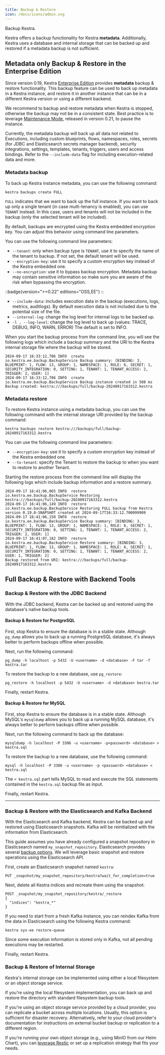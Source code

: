 ```yaml
---
title: Backup & Restore
icon: /docs/icons/admin.svg
---
```


Backup Kestra.

Kestra offers a backup functionality for Kestra __metadata__. Additionally, Kestra uses a database and internal storage that can be backed up and restored if a metadata backup is not sufficient.

## Metadata only Backup & Restore in the Enterprise Edition

Since version 0.19, Kestra [Enterprise Edition](/enterprise) provides __metadata__ backup & restore functionality.
This backup feature can be used to back up metadata in a Kestra instance, and restore it in another instance that can be in a different Kestra version or using a different backend.

We recommend to backup and restore metadata when Kestra is stopped, otherwise the backup may not be in a consistent state. Best practice is to leverage [Maintenance Mode](../06.enterprise/05.instance/maintenance-mode.md), released in version 0.21, to pause the instance.

Currently, the metadata backup will back up all data not related to Executions, including custom blueprints, flows, namespaces, roles, secrets (for JDBC and Elasticsearch secrets manager backend), security integrations, settings, templates, tenants, triggers, users and access bindings. Refer to the `--include-data` flag for including execution-related data and more.

### Metadata backup

To back up Kestra instance metadata, you can use the following command:

```shell
kestra backups create FULL
```

`FULL` indicates that we want to back up the full instance. If you want to back up only a single tenant (in case multi-tenancy is enabled), you can use `TENANT` instead. In this case, users and tenants will not be included in the backup (only the selected tenant will be included).

By default, backups are encrypted using the Kestra embedded encryption key. You can adjust this behavior using command line parameters.

You can use the following command line parameters:
- `--tenant`: only when backup type is `TENANT`, use it to specify the name of the tenant to backup. If not set, the default tenant will be used.
- `--encryption-key`: use it to specify a custom encryption key instead of the Kestra embedded one.
- `--no-encryption`: use it to bypass backup encryption. Metadata backup may contain sensitive information so make sure you are aware of the risk when bypassing the encryption.

::badge{version=">=0.22" editions="OSS,EE"}
::

- `--include-data`: includes execution data in the backup (executions, logs, metrics, auditlogs). By default execution data is not included due to the potential size of the file.
- `--internal-log`: change the log level for internal logs to be backed up.
- `-l , --log-level`: change the log level to back up (values: TRACE, DEBUG, INFO, WARN, ERROR) The default is set to INFO.

When you start the backup process from the command line, you will see the following logs which include a backup summary and the URI to the Kestra internal storage file where the backup will be stored.

```
2024-09-17 16:33:12,706 INFO  create       io.kestra.ee.backup.BackupService Backup summary: [BINDING: 3, BLUEPRINT: 1, FLOW: 13, GROUP: 1, NAMESPACE: 1, ROLE: 6, SECRET: 1, SECURITY_INTEGRATION: 0, SETTING: 1, TENANT: 1, TENANT_ACCESS: 2, TRIGGER: 2, USER: 1]
2024-09-17 16:33:12,706 INFO  create       io.kestra.ee.backup.BackupService Backup instance created in 508 ms
Backup created: kestra:///backups/full/backup-20240917163312.kestra
```

### Metadata restore

To restore Kestra instance using a metadata backup, you can use the following command with the internal storage URI provided by the backup command:

```shell
kestra backups restore kestra:///backups/full/backup-20240917163312.kestra
```

You can use the following command line parameters:
- `--encryption-key`: use it to specify a custom encryption key instead of the Kestra embedded one.
- `--to-tenant`: specify the Tenant to restore the backup to when you want to restore to another Tenant.

Starting the restore process from the command line will display the following logs which include backup information and a restore summary.

```
2024-09-17 16:41:06,065 INFO  restore      io.kestra.ee.backup.BackupService Restoring kestra:///backups/full/backup-20240917163312.kestra
2024-09-17 16:41:06,149 INFO  restore      io.kestra.ee.backup.BackupService Restoring FULL backup from Kestra version 0.19.0-SNAPSHOT created at 2024-09-17T16:33:12.700099909
2024-09-17 16:41:06,150 INFO  restore      io.kestra.ee.backup.BackupService Backup summary: [BINDING: 3, BLUEPRINT: 1, FLOW: 13, GROUP: 1, NAMESPACE: 1, ROLE: 6, SECRET: 1, SECURITY_INTEGRATION: 0, SETTING: 1, TENANT: 1, TENANT_ACCESS: 2, TRIGGER: 2, USER: 1]
2024-09-17 16:41:07,182 INFO  restore      io.kestra.ee.backup.BackupService Restore summary: [BINDING: 3, BLUEPRINT: 1, FLOW: 13, GROUP: 1, NAMESPACE: 1, ROLE: 6, SECRET: 1, SECURITY_INTEGRATION: 0, SETTING: 1, TENANT: 1, TENANT_ACCESS: 2, USER: 1, TRIGGER: 2]
Backup restored from URI: kestra:///backups/full/backup-20240917163312.kestra
```

## Full Backup & Restore with Backend Tools

### Backup & Restore with the JDBC Backend

With the JDBC backend, Kestra can be backed up and restored using the database's native backup tools.

#### Backup & Restore for PostgreSQL

First, stop Kestra to ensure the database is in a stable state. Although `pg_dump` allows you to back up a running PostgreSQL database, it's always better to perform backups offline when possible.

Next, run the following command:

```shell
pg_dump -h localhost -p 5432 -U <username> -d <database> -F tar -f kestra.tar
```

To restore the backup to a new database, use `pg_restore`:

```shell
pg_restore -h localhost -p 5432 -U <username> -d <database> kestra.tar
```

Finally, restart Kestra.

#### Backup & Restore for MySQL

First, stop Kestra to ensure the database is in a stable state. Although MySQL's `mysqldump` allows you to back up a running MySQL database, it's always better to perform backups offline when possible.

Next, run the following command to back up the database:

```shell
mysqldump -h localhost -P 3306 -u <username> -p<password> <database> > kestra.sql
```

To restore the backup to a new database, use the following command:

```shell
mysql -h localhost -P 3306 -u <username> -p <password> <database> < kestra.sql
```

The `< kestra.sql` part tells MySQL to read and execute the SQL statements contained in the `kestra.sql` backup file as input.

Finally, restart Kestra.

---

### Backup & Restore with the Elasticsearch and Kafka Backend

With the Elasticsearch and Kafka backend, Kestra can be backed up and restored using Elasticsearch snapshots. Kafka will be reinitialized with the information from Elasticsearch.

This guide assumes you have already configured a snapshot repository in Elasticsearch named `my_snapshot_repository`. Elasticsearch provides several [backup options](https://www.elastic.co/guide/en/elasticsearch/reference/current/snapshot-restore.html). We will leverage basic snapshot and restore operations using the Elasticsearch API.

First, create an Elasticsearch snapshot named `kestra`:

```
PUT _snapshot/my_snapshot_repository/kestra?wait_for_completion=true
```

Next, delete all Kestra indices and recreate them using the snapshot:

```
POST _snapshot/my_snapshot_repository/kestra/_restore
{
  "indices": "kestra_*"
}
```

If you need to start from a fresh Kafka instance, you can reindex Kafka from the data in Elasticsearch using the following Kestra command:

```shell
kestra sys-ee restore-queue
```

Since some execution information is stored only in Kafka, not all pending executions may be restarted.

Finally, restart Kestra.

### Backup & Restore of Internal Storage

Kestra's internal storage can be implemented using either a local filesystem or an object storage service.

If you're using the local filesystem implementation, you can back up and restore the directory with standard filesystem backup tools.

If you're using an object storage service provided by a cloud provider, you can replicate a bucket across multiple locations. Usually, this option is sufficient for disaster recovery. Alternatively, refer to your cloud provider's documentation for instructions on external bucket backup or replication to a different region.

If you're running your own object storage (e.g., using MinIO from our Helm Chart), you can [leverage Restic](https://blog.min.io/back-up-restic-minio/) or set up a replication strategy that fits your needs.